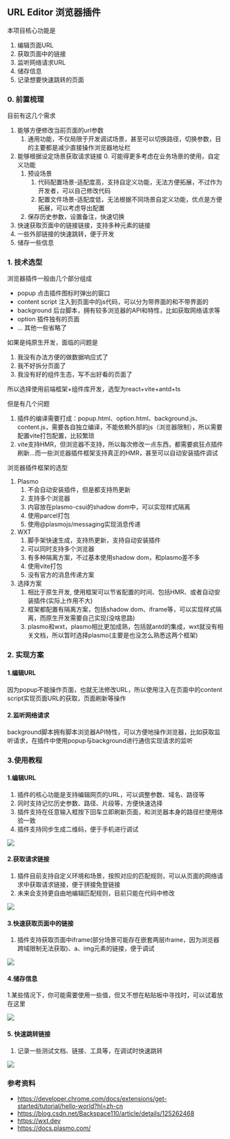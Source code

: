 ## URL Editor 浏览器插件

本项目核心功能是
1. 编辑页面URL
2. 获取页面中的链接
3. 监听网络请求URL
4. 储存信息
5. 记录想要快速跳转的页面

### 0. 前置梳理

目前有这几个需求
1. 能够方便修改当前页面的url参数
    1. 通用功能，不仅局限于开发调试场景，甚至可以切换路径，切换参数，目的主要都是减少直接操作浏览器地址栏
2. 能够根据设定场景获取请求链接
    0. 可能得更多考虑在业务场景的使用，自定义功能
    1. 预设场景
        1. 代码配置场景-适配度高，支持自定义功能，无法方便拓展，不过作为开发者，可以自己修改代码
        2. 配置文件场景-适配度低，无法根据不同场景自定义功能，优点是方便拓展，可以考虑导出配置
    2. 保存历史参数，设置备注，快速切换
3. 快速获取页面中的链接链接，支持多种元素的链接
4. 一些外部链接的快速跳转，便于开发
5. 储存一些信息

### 1. 技术选型

浏览器插件一般由几个部分组成
- popup 点击插件图标时弹出的窗口
- content script 注入到页面中的js代码，可以分为带界面的和不带界面的
- background 后台脚本，拥有较多浏览器的API和特性，比如获取网络请求等
- option 插件独有的页面
- ... 其他一些省略了

如果是纯原生开发，面临的问题是
1. 我没有办法方便的做数据响应式了
2. 我不好拆分页面了
3. 我没有好的组件生态，写不出好看的页面了

所以选择使用前端框架+组件库开发，选型为react+vite+antd+ts

但是有几个问题

1. 插件的编译需要打成：popup.html、option.html、background.js、content.js，需要各自独立编译，不能依赖外部的js（浏览器限制），所以需要配置vite打包配置，比较繁琐
2. vite支持HMR，但浏览器不支持，所以每次修改一点东西，都需要疯狂点插件刷新...而一些浏览器插件框架支持真正的HMR，甚至可以自动安装插件调试

浏览器插件框架的选型

1. Plasmo
    1. 不会自动安装插件，但是都支持热更新
    2. 支持多个浏览器
    3. 内容放在plasmo-csui的shadow dom中，可以实现样式隔离
    4. 使用parcel打包
    5. 使用@plasmojs/messaging实现消息传递
2. WXT
    1. 脚手架快速生成，支持热更新，支持自动安装插件
    2. 可以同时支持多个浏览器
    3. 有多种隔离方案，不过基本使用shadow dom，和plasmo差不多
    4. 使用vite打包
    5. 没有官方的消息传递方案
3. 选择方案
    1. 相比于原生开发, 使用框架可以节省配置的时间、包括HMR、或者自动安装插件(实际上作用不大)
    2. 框架都配置有隔离方案，包括shadow dom、iframe等，可以实现样式隔离，而原生开发需要自己实现(没啥思路)
    3. plasmo和wxt，plasmo相比更加成熟，包括就antd的集成，wxt就没有相关文档，所以暂时选择plasmo(主要是也没怎么熟悉这两个框架)

### 2. 实现方案

#### 1.编辑URL

因为popup不能操作页面，也就无法修改URL，所以使用注入在页面中的content script实现页面URL的获取，页面刷新等操作

#### 2.监听网络请求

background脚本拥有脚本浏览器API特性，可以方便地操作浏览器，比如获取监听请求，在插件中使用popup与background进行通信实现请求的监听

### 3.使用教程

#### 1.编辑URL

1. 插件的核心功能是支持编辑网页的URL，可以调整参数、域名、路径等
2. 同时支持记忆历史参数、路径、片段等，方便快速选择
3. 插件支持在任意输入框按下回车立即刷新页面，和浏览器本身的路径栏使用体验一致
4. 插件支持同步生成二维码，便于手机进行调试

![](https://picgo-img-repo.oss-cn-beijing.aliyuncs.com/img/f97a0914c211fe693b7827acfdd434b1.png)

#### 2.获取请求链接

1. 插件目前支持自定义环境和场景，按照对应的匹配规则，可以从页面的网络请求中获取请求链接，便于拼接免登链接
2. 未来会支持更自由地编辑匹配规则，目前只能在代码中修改

![](https://picgo-img-repo.oss-cn-beijing.aliyuncs.com/img/b56f58f4fddf845292bb2b0c93000539.png)

#### 3.快速获取页面中的链接

1. 插件支持获取页面中iframe(部分场景可能存在嵌套两层iframe，因为浏览器跨域限制无法获取)、a、img元素的链接，便于调试

![](https://picgo-img-repo.oss-cn-beijing.aliyuncs.com/img/16167b63c32bf28008f1e89bee660058.png)

#### 4.储存信息

1.某些情况下，你可能需要使用一些值，但又不想在粘贴板中寻找时，可以试着放在这里

![](https://picgo-img-repo.oss-cn-beijing.aliyuncs.com/img/7e81eb4dc77a3e8d38bcbd823b3a04f2.png)

#### 5. 快速跳转链接

1. 记录一些测试文档、链接、工具等，在调试时快速跳转

![](https://picgo-img-repo.oss-cn-beijing.aliyuncs.com/img/3b54e011cca27fd6b06861e7763c9d6a.png)

### 参考资料

- https://developer.chrome.com/docs/extensions/get-started/tutorial/hello-world?hl=zh-cn
- https://blog.csdn.net/Backspace110/article/details/125262468
- https://wxt.dev
- https://docs.plasmo.com/